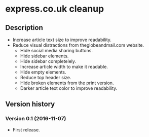 # express.co.uk cleanup

## Description

- Increase article text size to improve readability.
- Reduce visual distractions from theglobeandmail.com website.
  - Hide social media sharing buttons.
  - Hide sidebar elements.
  - Hide sidebar completelely.
  - Increase article width to make it readable.
  - Hide empty elements.
  - Reduce top header size.
  - Hide broken elements from the print version.
  - Darker article text color to improve readability.


## Version history

### Version 0.1 (2016-11-07)
- First release.
